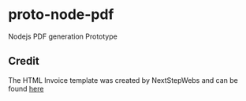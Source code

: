# proto-node-pdf
Nodejs PDF generation Prototype

## Credit ##
The HTML Invoice template was created by NextStepWebs and can be found [here](https://github.com/NextStepWebs/simple-html-invoice-template)
